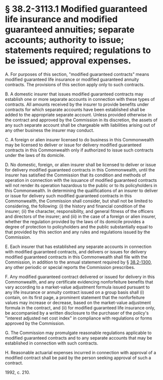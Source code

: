# § 38.2-3113.1 Modified guaranteed life insurance and modified guaranteed annuities; separate accounts; authority to issue; statements required; regulations to be issued; approval expenses.

<p>A. For purposes of this section, "modified guaranteed contracts" means modified guaranteed life insurance or modified guaranteed annuity contracts. The provisions of this section apply only to such contracts.</p><p>B. A domestic insurer that issues modified guaranteed contracts may establish one or more separate accounts in connection with these types of contracts. All amounts received by the insurer to provide benefits under contracts for which separate accounts have been established shall be added to the appropriate separate account. Unless provided otherwise in the contract and approved by the Commission in its discretion, the assets of any such separate account shall be chargeable with liabilities arising out of any other business the insurer may conduct.</p><p>C. A foreign or alien insurer licensed to do business in this Commonwealth may be licensed to deliver or issue for delivery modified guaranteed contracts in this Commonwealth only if authorized to issue such contracts under the laws of its domicile.</p><p>D. No domestic, foreign, or alien insurer shall be licensed to deliver or issue for delivery modified guaranteed contracts in this Commonwealth, until the insurer has satisfied the Commission that its condition and methods of operation in connection with the issuance of modified guaranteed contracts will not render its operation hazardous to the public or to its policyholders in this Commonwealth. In determining the qualifications of an insurer to deliver or issue for delivery such modified guaranteed contracts in this Commonwealth, the Commission shall consider, but shall not be limited to considering, the following: (i) the history and financial condition of the insurer; (ii) the character, responsibility, and general fitness of the officers and directors of the insurer; and (iii) in the case of a foreign or alien insurer, whether the regulation provided by the laws of its domicile provides a degree of protection to policyholders and the public substantially equal to that provided by this section and any rules and regulations issued by the Commission.</p><p>E. Each insurer that has established any separate accounts in connection with modified guaranteed contracts, and delivers or issues for delivery modified guaranteed contracts in this Commonwealth shall file with the Commission, in addition to the annual statement required by § <a href='http://law.lis.virginia.gov/vacode/38.2-1300/'>38.2-1300</a>, any other periodic or special reports the Commission prescribes.</p><p>F. Any modified guaranteed contract delivered or issued for delivery in this Commonwealth, and any certificate evidencing nonforfeiture benefits that vary according to a market-value adjustment formula issued pursuant to any life insurance or annuity contract issued on a group basis shall (i) contain, on its first page, a prominent statement that the nonforfeiture values may increase or decrease, based on the market-value adjustment formula in the contract, and (ii) for modified guaranteed life insurance only, be accompanied by a written disclosure to the purchaser of the policy's "interest adjusted net cost index" in compliance with regulations or forms approved by the Commission.</p><p>G. The Commission may promulgate reasonable regulations applicable to modified guaranteed contracts and to any separate accounts that may be established in connection with such contracts.</p><p>H. Reasonable actuarial expenses incurred in connection with approval of a modified contract shall be paid by the person seeking approval of such a contract.</p><p>1992, c. 210.</p>